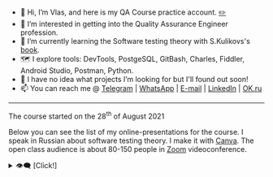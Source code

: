 <!--- ﻿﻿﻿﻿﻿﻿﻿﻿﻿﻿﻿﻿﻿﻿﻿﻿﻿﻿﻿﻿﻿﻿﻿﻿﻿﻿﻿﻿﻿﻿﻿﻿﻿﻿﻿﻿﻿﻿﻿﻿﻿﻿﻿﻿﻿﻿﻿﻿﻿﻿﻿﻿﻿﻿﻿﻿﻿﻿﻿﻿﻿﻿﻿﻿﻿﻿﻿﻿﻿﻿﻿﻿﻿﻿﻿﻿﻿﻿﻿﻿﻿﻿﻿﻿﻿﻿﻿﻿﻿﻿﻿﻿﻿﻿﻿﻿﻿﻿﻿﻿﻿﻿﻿﻿﻿﻿﻿﻿﻿﻿﻿﻿﻿﻿﻿﻿﻿﻿﻿﻿﻿﻿﻿﻿﻿﻿﻿﻿﻿﻿﻿﻿﻿﻿﻿﻿﻿﻿﻿﻿﻿﻿﻿﻿﻿﻿﻿﻿﻿﻿﻿﻿﻿﻿﻿﻿﻿﻿﻿﻿﻿﻿﻿﻿﻿﻿﻿﻿﻿﻿﻿﻿﻿﻿﻿﻿
Use title.md! And don't forget to concatinate all the stuff. ﻿﻿﻿﻿﻿﻿﻿﻿﻿﻿﻿﻿﻿﻿﻿﻿﻿﻿﻿﻿﻿﻿﻿﻿﻿﻿﻿﻿﻿﻿﻿﻿﻿﻿﻿﻿﻿﻿﻿﻿﻿﻿﻿﻿﻿﻿﻿﻿﻿﻿﻿﻿﻿﻿﻿﻿﻿﻿﻿﻿﻿﻿﻿﻿﻿﻿﻿﻿﻿﻿﻿﻿﻿﻿﻿﻿﻿﻿﻿﻿﻿﻿﻿﻿﻿﻿﻿﻿﻿﻿﻿﻿﻿﻿﻿﻿﻿﻿﻿﻿﻿﻿﻿﻿﻿﻿﻿﻿﻿﻿﻿﻿﻿﻿﻿﻿﻿﻿﻿﻿﻿﻿﻿﻿﻿﻿﻿﻿﻿﻿﻿﻿﻿﻿﻿﻿﻿﻿﻿﻿﻿﻿﻿﻿﻿﻿﻿﻿﻿﻿﻿﻿﻿﻿﻿﻿﻿﻿﻿﻿﻿﻿﻿﻿﻿﻿﻿﻿﻿﻿﻿﻿﻿﻿﻿﻿
--->

- 👋 Hi, I’m Vlas, and here is my QA Course practice account. [✏️](https://github.com/v-las/v-las/edit/main/title.md)
- 👀 I’m interested in getting into the Quality Assurance Engineer profession.
- 🌱 I’m currently learning the Software testing theory with S.Kulikovs's [book](https://svyatoslav.biz/software_testing_book/).
- 🗺️ I explore tools: DevTools, PostgeSQL, GitBash, Charles, Fiddler, Android Studio, Postman, Python.
- 💞️ I have no idea what projects I’m looking for but I'll found out soon!
- 📫 You can reach me @ [Telegram](https://t.me/v_las) | [WhatsApp](https://wa.me/79136198392) | [E-mail](mailto:mastykash.vlas@gmail.com) | [LinkedIn](https://www.linkedin.com/in/v-las/) | [OK.ru](https://youtu.be/dQw4w9WgXcQ)

<!---
v-las/v-las is a ✨ special ✨ repository because its `README.md` (this file) appears on your GitHub profile.
You can click the Preview link to take a look at your cringes.
--->

---
The course started on the 28<sup>th</sup> of August 2021

Below you can see the list of my online-presentations for the course. I speak in Russian about software testing theory. I make it with [Canva](https://www.canva.com/). The open class audience is about 80-150 people in [Zoom](https://zoom.us/) videoconference.

<details>
	<summary>👁️‍🗨️ [Click!]</summary>

